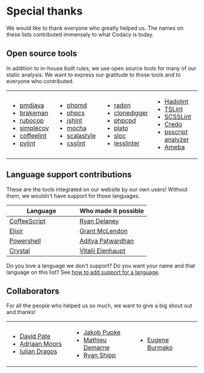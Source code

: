 # Special thanks

We would like to thank everyone who greatly helped us. The names on these lists contributed immensely to what Codacy is today.

## Open source tools

In addition to in-house built rules, we use open source tools for many of our static analysis. We want to express our gratitude to those tools and to everyone who contributed.

<table>
<colgroup>
<col style="width: 25%" />
<col style="width: 25%" />
<col style="width: 25%" />
<col style="width: 25%" />
</colgroup>
<tbody>
<tr class="odd">
<td>
<ul>
<li><a href="https://github.com/adangel/pmd">pmdjava</a></li>
<li><a href="https://github.com/presidentbeef/brakeman">brakeman</a></li>
<li><a href="https://github.com/bbatsov/rubocop">rubocop</a></li>
<li><a href="https://github.com/colszowka/simplecov">simplecov</a></li>
<li><a href="https://github.com/clutchski/coffeelint">coffeelint</a></li>
<li><a href="https://bitbucket.org/logilab/pylint">pylint</a></li>
</ul>
</td>
<td>
<ul>
<li><a href="https://github.com/phpmd/phpmd">phpmd</a></li>
<li><a href="https://github.com/squizlabs/PHP_CodeSniffer">phpcs</a></li>
<li><a href="https://github.com/jshint/jshint">jshint</a></li>
<li><a href="https://github.com/mochajs/mocha">mocha</a></li>
<li><a href="https://github.com/scalastyle/scalastyle">scalastyle</a></li>
<li><a href="https://github.com/CSSLint/csslint">csslint</a></li>
</ul>
</td>
<td>
<ul>
<li><a href="https://github.com/rubik/radon">radon</a></li>
<li><a href="https://github.com/jlachowski/clonedigger">clonedigger</a></li>
<li><a href="https://github.com/sebastianbergmann/phpcpd">phpcpd</a></li>
<li><a href="https://github.com/es-analysis/plato">plato</a></li>
<li><a href="https://github.com/flosse/sloc">sloc</a></li>
<li><a href="https://github.com/rtfpessoa/lesslinter">lesslinter</a></li>
</ul>
</td>
<td>
<ul>
<li><a href="https://github.com/lukasmartinelli/hadolint">Hadolint</a></li>
<li><a href="https://palantir.github.io/tslint/">TSLint</a></li>
<li><a href="https://github.com/brigade/scss-lint">SCSSLint</a></li>
<li><a href="https://github.com/rrrene/credo">Credo</a></li>
<li><a href="https://github.com/PowerShell/PSScriptAnalyzer">psscript analyzer</a></li>
<li><a href="https://github.com/veelenga/ameba">Ameba</a></li>
</ul>
</td>
</tr>
</tbody>
</table>

## Language support contributions

These are the tools integrated on our website by our own users! Without them, we wouldn't have support for those languages.

<table>
<colgroup>
<col style="width: 50%" />
<col style="width: 50%" />
</colgroup>
<thead>
<tr>
<th>Language</th>
<th>Who made it possible</th>
</tr>
</thead>
<tbody>
<tr>
<td>
<a href="http://coffeescript.org/">CoffeeScript</a>
</td>
<td>
<a href="http://rdel.io/#/home">Ryan Delaney</a>
</td>
</tr>
<tr>
<td><a href="https://elixir-lang.org/">Elixir</a>
</td>
<td>
<a href="https://github.com/gerbal">Grant McLendon</a>
</td>
</tr>
<tr>
<td>
<a href="https://docs.microsoft.com/en-us/powershell/">Powershell</a>
</td>
<td>
<a href="https://github.com/adityapatwardhan">Aditya Patwardhan</a>
</td>
</tr>
<tr>
<td>
<a href="https://crystal-lang.org/">Crystal</a>
</td>
<td>
<a href="https://github.com/veelenga">Vitalii Elenhaupt</a>
</td>
</tr>
</tbody>
</table>

Do you love a language we don't support? Do you want your name and that language on this list? See [how to add support for a language](related-tools/tool-developer-guide.md).

## Collaborators

For all the people who helped us so much, we want to give a big shout out and thanks!

<table>
<colgroup>
<col style="width: 33%" />
<col style="width: 33%" />
<col style="width: 33%" />
</colgroup>
<tbody>
<tr>
<td>
<ul>
<li><a href="https://github.com/DavidTPate">David Pate</a></li>
<li><a href="https://github.com/adriaanm">Adriaan Moors</a></li>
<li><a href="https://github.com/dragos">Iulian Dragos</a></li>
</ul>
</td>
<td>
<ul>
<li><a href="https://github.com/haffla">Jakob Pupke</a></li>
<li><a href="https://github.com/mdemarne">Mathieu Demarne</a></li>
<li><a href="https://github.com/rshipp">Ryan Shipp</a></li>
</ul>
</td>
<td>
<ul>
<li><a href="https://github.com/xeno-by">Eugene Burmako</a></li>
</ul>
</td>
</tr>
</tbody>
</table>
